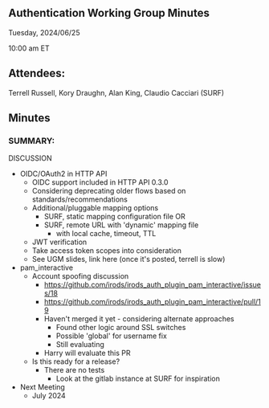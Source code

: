 ## Authentication Working Group Minutes

Tuesday, 2024/06/25

10:00 am ET

## Attendees:

Terrell Russell, Kory Draughn, Alan King, Claudio Cacciari (SURF)

## Minutes

### SUMMARY:

DISCUSSION

 - OIDC/OAuth2 in HTTP API
   - OIDC support included in HTTP API 0.3.0
   - Considering deprecating older flows based on standards/recommendations
   - Additional/pluggable mapping options
     - SURF, static mapping configuration file OR
     - SURF, remote URL with 'dynamic' mapping file
       - with local cache, timeout, TTL
   - JWT verification
   - Take access token scopes into consideration
   - See UGM slides, link here (once it's posted, terrell is slow)
 - pam_interactive
   - Account spoofing discussion
     - https://github.com/irods/irods_auth_plugin_pam_interactive/issues/18
     - https://github.com/irods/irods_auth_plugin_pam_interactive/pull/19 
     - Haven't merged it yet - considering alternate approaches
       - Found other logic around SSL switches
       - Possible 'global' for username fix
       - Still evaluating
     - Harry will evaluate this PR
   - Is this ready for a release?
     - There are no tests
       - Look at the gitlab instance at SURF for inspiration
 - Next Meeting
   - July 2024
